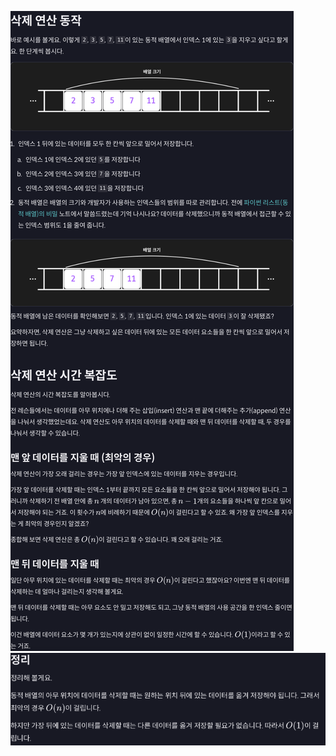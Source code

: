 ![Data_Structures_005](../../images/Data_Structures/005.png)
![Data_Structures_006](../../images/Data_Structures/006.png)